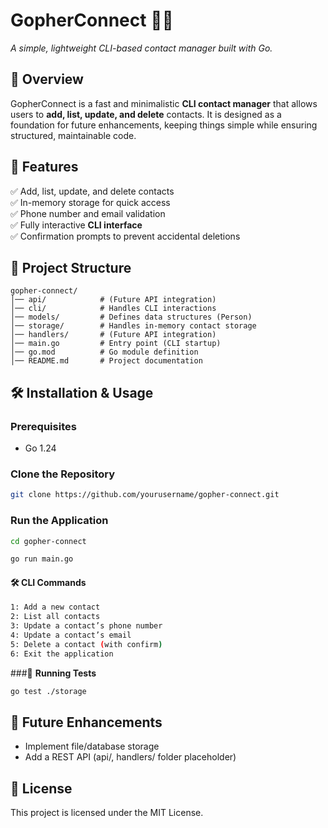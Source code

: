 # GopherConnect 🐹🔗

_A simple, lightweight CLI-based contact manager built with Go._

## 📌 Overview

GopherConnect is a fast and minimalistic **CLI contact manager** that allows users to **add, list, update, and delete** contacts.
It is designed as a foundation for future enhancements, keeping things simple while ensuring structured, maintainable code.

## 🚀 Features

✅ Add, list, update, and delete contacts  
✅ In-memory storage for quick access  
✅ Phone number and email validation  
✅ Fully interactive **CLI interface**  
✅ Confirmation prompts to prevent accidental deletions

## 📂 Project Structure

```plaintext
gopher-connect/
│── api/            # (Future API integration)
│── cli/            # Handles CLI interactions
│── models/         # Defines data structures (Person)
│── storage/        # Handles in-memory contact storage
│── handlers/       # (Future API integration)
│── main.go         # Entry point (CLI startup)
│── go.mod          # Go module definition
│── README.md       # Project documentation
```

## 🛠 Installation & Usage

### **Prerequisites**

- Go 1.24

### **Clone the Repository**

```sh
git clone https://github.com/yourusername/gopher-connect.git
```

### **Run the Application**

```sh
cd gopher-connect

go run main.go
```

#### 🛠 **CLI Commands**
```sh
1: Add a new contact
2: List all contacts
3: Update a contact’s phone number
4: Update a contact’s email
5: Delete a contact (with confirm)
6: Exit the application
```

###🧪 **Running Tests**

```sh
go test ./storage
```

## 📌 Future Enhancements

- Implement file/database storage
- Add a REST API (api/, handlers/ folder placeholder)

## 📜 License

This project is licensed under the MIT License.
